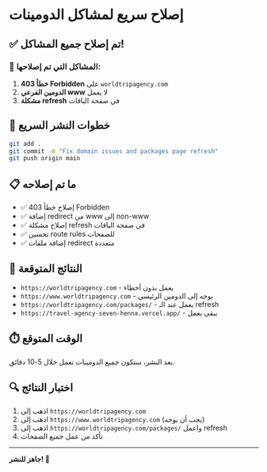 # إصلاح سريع لمشاكل الدومينات

## ✅ تم إصلاح جميع المشاكل!

### 🔧 المشاكل التي تم إصلاحها:

1. **خطأ 403 Forbidden** على `worldtripagency.com`
2. **الدومين الفرعي www** لا يعمل
3. **مشكلة refresh** في صفحة الباقات

## 🚀 خطوات النشر السريع

```bash
git add .
git commit -m "Fix domain issues and packages page refresh"
git push origin main
```

## 📋 ما تم إصلاحه

- ✅ إصلاح خطأ 403 Forbidden
- ✅ إضافة redirect من www إلى non-www
- ✅ إصلاح مشكلة refresh في صفحة الباقات
- ✅ تحسين route rules للصفحات
- ✅ إضافة ملفات redirect متعددة

## 🎯 النتائج المتوقعة

- `https://worldtripagency.com` - يعمل بدون أخطاء
- `https://www.worldtripagency.com` - يوجه إلى الدومين الرئيسي
- `https://worldtripagency.com/packages/` - يعمل عند الـ refresh
- `https://travel-agency-seven-henna.vercel.app/` - يبقى يعمل

## ⏱️ الوقت المتوقع

بعد النشر، ستكون جميع الدومينات تعمل خلال 5-10 دقائق.

## 🔍 اختبار النتائج

1. اذهب إلى `https://worldtripagency.com`
2. اذهب إلى `https://www.worldtripagency.com` (يجب أن يوجه)
3. اذهب إلى `https://worldtripagency.com/packages/` واعمل refresh
4. تأكد من عمل جميع الصفحات

---
**جاهز للنشر! 🚀**
